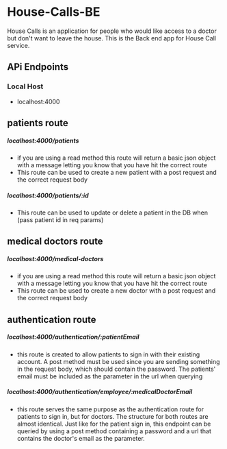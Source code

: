 # House-Calls-BE

House Calls is an application for people who would like access to a doctor but don't want to leave the house. This is the Back end app for House Call service.



## APi Endpoints

### Local Host
- localhost:4000

## patients route 
##### localhost:4000/patients

- if you are using a read method this route will return a basic json object with a message letting you know that you have hit the correct route
- This route can be used to create a new patient with a post request and the correct request body

##### localhost:4000/patients/:id

- This route can be used to update or delete a patient in the DB when (pass patient id in req params)

## medical doctors route 

##### localhost:4000/medical-doctors

- if you are using a read method this route will return a basic json object with a message letting you know that you have hit the correct route
- This route can be used to create a new doctor with a post request and the correct request body

## authentication route


##### localhost:4000/authentication/:patientEmail

- this route is created to allow patients to sign in with their existing account. A post method must be used since you are sending something in the request body, which should contain the password. The patients' email must be included as the parameter in the url when querying


##### localhost:4000/authentication/employee/:medicalDoctorEmail

- this route serves the same purpose as the authentication route for patients to sign in, but for doctors. The structure for both routes are almost identical. Just like for the patient sign in, this endpoint can be queried by using a post method containing a password and a url that contains the doctor's email as the parameter.